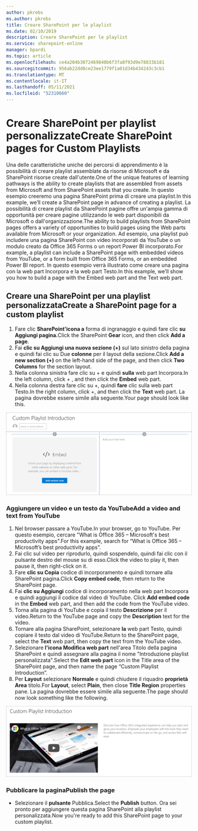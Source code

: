 ```yaml
---
author: pkrebs
ms.author: pkrebs
title: Creare SharePoint per le playlist
ms.date: 02/10/2019
description: Creare SharePoint per le playlist
ms.service: sharepoint-online
manager: bpardi
ms.topic: article
ms.openlocfilehash: ce4a204b3072469840b6f3fa8f93d9e78833b181
ms.sourcegitcommit: 956ab22dd8ce23ee1779f1a01d34b434243c3cb1
ms.translationtype: MT
ms.contentlocale: it-IT
ms.lasthandoff: 05/11/2021
ms.locfileid: "52310660"
---
```

# <a name="create-sharepoint-pages-for-custom-playlists"></a><span data-ttu-id="bd150-103">Creare SharePoint per playlist personalizzate</span><span class="sxs-lookup"><span data-stu-id="bd150-103">Create SharePoint pages for Custom Playlists</span></span>

<span data-ttu-id="bd150-104">Una delle caratteristiche uniche dei percorsi di apprendimento è la possibilità di creare playlist assemblate da risorse di Microsoft e da SharePoint risorse create dall'utente.</span><span class="sxs-lookup"><span data-stu-id="bd150-104">One of the unique features of learning pathways is the ability to create playlists that are assembled from assets from Microsoft and from SharePoint assets that you create.</span></span> <span data-ttu-id="bd150-105">In questo esempio creeremo una pagina SharePoint prima di creare una playlist.</span><span class="sxs-lookup"><span data-stu-id="bd150-105">In this example, we’ll create a SharePoint page in advance of creating a playlist.</span></span> <span data-ttu-id="bd150-106">La possibilità di creare playlist da SharePoint pagine offre un'ampia gamma di opportunità per creare pagine utilizzando le web part disponibili da Microsoft o dall'organizzazione.</span><span class="sxs-lookup"><span data-stu-id="bd150-106">The ability to build playlists from SharePoint pages offers a variety of opportunities to build pages using the Web parts available from Microsoft or your organization.</span></span> <span data-ttu-id="bd150-107">Ad esempio, una playlist può includere una pagina SharePoint con video incorporati da YouTube o un modulo creato da Office 365 Forms o un report Power BI incorporato.</span><span class="sxs-lookup"><span data-stu-id="bd150-107">For example, a playlist can include a SharePoint page with embedded videos from YouTube, or a form built from Office 365 Forms, or an embedded Power BI report.</span></span> <span data-ttu-id="bd150-108">In questo esempio verrà illustrato come creare una pagina con la web part Incorpora e la web part Testo.</span><span class="sxs-lookup"><span data-stu-id="bd150-108">In this example, we’ll show you how to build a page with the Embed web part and the Text web part.</span></span>  

## <a name="create-a-sharepoint-page-for-a-custom-playlist"></a><span data-ttu-id="bd150-109">Creare una SharePoint per una playlist personalizzata</span><span class="sxs-lookup"><span data-stu-id="bd150-109">Create a SharePoint page for a custom playlist</span></span>

1. <span data-ttu-id="bd150-110">Fare clic **SharePoint'icona a** forma di ingranaggio e quindi fare clic **su Aggiungi pagina.**</span><span class="sxs-lookup"><span data-stu-id="bd150-110">Click the SharePoint **Gear** icon, and then click **Add a page**.</span></span>
2. <span data-ttu-id="bd150-111">Fai **clic su Aggiungi una nuova sezione (+)** sul lato sinistro della pagina e quindi fai clic su Due **colonne** per il layout della sezione.</span><span class="sxs-lookup"><span data-stu-id="bd150-111">Click **Add a new section (+)** on the left-hand side of the page, and then click **Two Columns** for the section layout.</span></span>
3. <span data-ttu-id="bd150-112">Nella colonna sinistra fare clic su + e quindi **sulla** web part Incorpora.</span><span class="sxs-lookup"><span data-stu-id="bd150-112">In the left column, click + , and then click the **Embed** web part.</span></span> 
4. <span data-ttu-id="bd150-113">Nella colonna destra fare clic su +, quindi **fare** clic sulla web part Testo.</span><span class="sxs-lookup"><span data-stu-id="bd150-113">In the right column, click +, and then click the **Text** web part.</span></span> <span data-ttu-id="bd150-114">La pagina dovrebbe essere simile alla seguente.</span><span class="sxs-lookup"><span data-stu-id="bd150-114">Your page should look like this.</span></span>

![cg-pagenewstart.png](media/cg-pagenewstart.png)

### <a name="add-a-video-and-text-from-youtube"></a><span data-ttu-id="bd150-116">Aggiungere un video e un testo da YouTube</span><span class="sxs-lookup"><span data-stu-id="bd150-116">Add a video and text from YouTube</span></span>

1. <span data-ttu-id="bd150-117">Nel browser passare a YouTube.</span><span class="sxs-lookup"><span data-stu-id="bd150-117">In your browser, go to YouTube.</span></span> <span data-ttu-id="bd150-118">Per questo esempio, cercare "What is Office 365 – Microsoft's best productivity apps".</span><span class="sxs-lookup"><span data-stu-id="bd150-118">For this example, search for “What is Office 365 – Microsoft’s best productivity apps”.</span></span>
2. <span data-ttu-id="bd150-119">Fai clic sul video per riprodurlo, quindi sospendelo, quindi fai clic con il pulsante destro del mouse su di esso.</span><span class="sxs-lookup"><span data-stu-id="bd150-119">Click the video to play it, then pause it, then right-click on it.</span></span> 
3. <span data-ttu-id="bd150-120">Fare **clic su Copia** codice di incorporamento e quindi tornare alla SharePoint pagina.</span><span class="sxs-lookup"><span data-stu-id="bd150-120">Click **Copy embed code**, then return to the SharePoint page.</span></span> 
4. <span data-ttu-id="bd150-121">Fai **clic su Aggiungi** codice di incorporamento nella web part Incorpora e quindi aggiungi il codice dal video di YouTube. </span><span class="sxs-lookup"><span data-stu-id="bd150-121">Click **Add embed code** in the **Embed** web part, and then add the code from the YouTube video.</span></span>
5. <span data-ttu-id="bd150-122">Torna alla pagina di YouTube e copia il testo **Descrizione** per il video.</span><span class="sxs-lookup"><span data-stu-id="bd150-122">Return to the YouTube page and copy the **Description** text for the video.</span></span> 
6. <span data-ttu-id="bd150-123">Tornare alla pagina SharePoint, selezionare **la** web part Testo, quindi copiare il testo dal video di YouTube.</span><span class="sxs-lookup"><span data-stu-id="bd150-123">Return to the SharePoint page, select the **Text** web part, then copy the text from the YouTube video.</span></span>
7. <span data-ttu-id="bd150-124">Selezionare **l'icona Modifica web part** nell'area Titolo della pagina SharePoint e quindi assegnare alla pagina il nome "Introduzione playlist personalizzata".</span><span class="sxs-lookup"><span data-stu-id="bd150-124">Select the **Edit web part** icon  in the Title area of the SharePoint page, and then name the page “Custom Playlist Introduction”.</span></span> 
8. <span data-ttu-id="bd150-125">Per **Layout** selezionare **Normale** e quindi chiudere il riquadro **proprietà Area** titolo.</span><span class="sxs-lookup"><span data-stu-id="bd150-125">For **Layout**, select **Plain**, then close **Title Region** properties pane.</span></span> <span data-ttu-id="bd150-126">La pagina dovrebbe essere simile alla seguente.</span><span class="sxs-lookup"><span data-stu-id="bd150-126">The page should now look something like the following.</span></span> 

![cg-pagenewfinish.png](media/cg-pagenewfinish.png)

### <a name="publish-the-page"></a><span data-ttu-id="bd150-128">Pubblicare la pagina</span><span class="sxs-lookup"><span data-stu-id="bd150-128">Publish the page</span></span>

- <span data-ttu-id="bd150-129">Selezionare il **pulsante** Pubblica.</span><span class="sxs-lookup"><span data-stu-id="bd150-129">Select the **Publish** button.</span></span> <span data-ttu-id="bd150-130">Ora sei pronto per aggiungere questa pagina SharePoint alla playlist personalizzata.</span><span class="sxs-lookup"><span data-stu-id="bd150-130">Now you're ready to add this SharePoint page to your custom playlist.</span></span> 